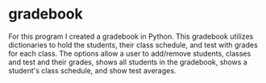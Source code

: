 # gradebook
For this program I created a gradebook in Python. This gradebook utilizes dictionaries to hold the students, their class schedule, and test with grades for each class. The options allow a user to add/remove students, classes and test and their grades, shows all students in the gradebook, shows a student's class schedule, and show test averages.
